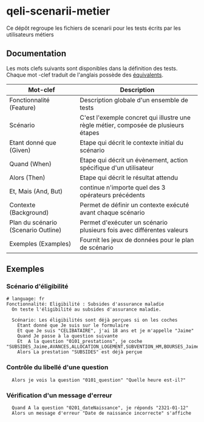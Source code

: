 # qeli-scenarii-metier

Ce dépôt regroupe les fichiers de scenarii pour les tests écrits par les utilisateurs
 métiers

## Documentation

Les mots clefs suivants sont disponibles dans la définition des tests. Chaque mot
-clef traduit de l'anglais possède des [équivalents][Gherkin-traduction-fr].

| Mot-clef | Description
| --- | ---
| Fonctionnalité (Feature) | Description globale d'un ensemble de tests
| Scénario | C'est l'exemple concret qui illustre une règle métier, composée de plusieurs étapes
| Etant donné que (Given) | Etape qui décrit le contexte initial du scénario
| Quand (When) | Etape qui décrit un évènement, action spécifique d'un utilisateur
| Alors (Then) | Etape qui décrit le résultat attendu
| Et, Mais (And, But) | continue n'importe quel des 3 opérateurs précédents
| Contexte (Background) | Permet de définir un contexte exécuté avant chaque scénario
| Plan du scénario (Scenario Outline) | Permet d'exécuter un scénario plusieurs fois avec différentes valeurs
| Exemples (Examples) | Fournit les jeux de données pour le plan de scénario

## Exemples

### Scénario d'éligibilité

```gherkin
# language: fr
Fonctionnalité: Eligibilité : Subsides d'assurance maladie
  On teste l'éligibilité au subsides d'assurance maladie.

  Scénario: Les éligibilités sont déjà perçues si on les coches
    Etant donné que Je suis sur le formulaire
    Et que Je suis "CELIBATAIRE", j'ai 18 ans et je m'appelle "Jaime"
    Quand Je passe à la question suivante
    Et  A la question "0101_prestations", je coche "SUBSIDES_Jaime,AVANCES,ALLOCATION_LOGEMENT,SUBVENTION_HM,BOURSES_Jaime,PC_AVS_AI,PC_FAM,AIDE_SOCIALE"
    Alors La prestation "SUBSIDES" est déjà perçue
```

### Contrôle du libellé d'une question

```gherkin
  Alors je vois la question "0101_question" "Quelle heure est-il?"
```

### Vérification d'un message d'erreur

```gherkin
  Quand A la question "0201_dateNaissance", je réponds "2321-01-12"
  Alors un message d'erreur "Date de naissance incorrecte" s'affiche
```

[Gherkin-traduction-fr]: https://cucumber.io/docs/gherkin/reference/#gherkin-dialect-fr-content
